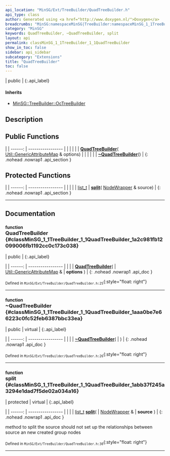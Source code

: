 ```yaml
---
api_location: "MinSG/Ext/TreeBuilder/QuadTreeBuilder.h"
api_type: class
author: Generated using <a href="http://www.doxygen.nl/">Doxygen</a>
breadcrumbs: "MinSG:namespaceMinSG|TreeBuilder:namespaceMinSG_1_1TreeBuilder"
category: "MinSG"
keywords: QuadTreeBuilder, ~QuadTreeBuilder, split
layout: api
permalink: classMinSG_1_1TreeBuilder_1_1QuadTreeBuilder
show_in_toc: false
sidebar: api_sidebar
subcategory: "Extensions"
title: "QuadTreeBuilder"
toc: false
---
```


| public |
{:.api_label}

#### Inherits

* [MinSG::TreeBuilder::OcTreeBuilder](classMinSG_1_1TreeBuilder_1_1OcTreeBuilder)


## Description





## Public Functions

|
| ------: | ----------------- |
|  | |
|  | **[QuadTreeBuilder](#classMinSG_1_1TreeBuilder_1_1QuadTreeBuilder_1a2c981fb12099006fb1192cc0c173c038)**( [Util::GenericAttributeMap](classUtil_1_1GenericAttributeMap) & options) |
|  | |
|  | **[~QuadTreeBuilder](#classMinSG_1_1TreeBuilder_1_1QuadTreeBuilder_1aaa0be7e66223c0fc52feb6387bbc33ea)**() |
{: .nohead .nowrap1 .api_section }


## Protected Functions

|
| ------: | ----------------- |
|  | |
| [list_t](classMinSG_1_1TreeBuilder_1_1AbstractTreeBuilder#classMinSG_1_1TreeBuilder_1_1AbstractTreeBuilder_1a4d08192ec6664e44803fec38be3c5dbf) | **[split](#classMinSG_1_1TreeBuilder_1_1QuadTreeBuilder_1abb37f245a3294e1dad7f5de02a034a16)**( [NodeWrapper](structMinSG_1_1TreeBuilder_1_1AbstractTreeBuilder_1_1NodeWrapper) & source) |
{: .nohead .nowrap1 .api_section }


-------------------------------------------------------------------

## Documentation

### <small>function</small><br/> QuadTreeBuilder {#classMinSG_1_1TreeBuilder_1_1QuadTreeBuilder_1a2c981fb12099006fb1192cc0c173c038}

| public |
{:.api_label}

|
| ------: | ----------------- |
|  |
|  **[QuadTreeBuilder](#classMinSG_1_1TreeBuilder_1_1QuadTreeBuilder_1a2c981fb12099006fb1192cc0c173c038)**( |  [Util::GenericAttributeMap](classUtil_1_1GenericAttributeMap) & | **options** ) |
{: .nohead .nowrap1 .api_doc }





<sub>Defined in `MinSG/Ext/TreeBuilder/QuadTreeBuilder.h:25`</sub>{:style="float: right"}

-------------------------------------------------------------------

### <small>function</small><br/> ~QuadTreeBuilder {#classMinSG_1_1TreeBuilder_1_1QuadTreeBuilder_1aaa0be7e66223c0fc52feb6387bbc33ea}

| public | virtual |
{:.api_label}

|
| ------: | ----------------- |
|  |
|  **[~QuadTreeBuilder](#classMinSG_1_1TreeBuilder_1_1QuadTreeBuilder_1aaa0be7e66223c0fc52feb6387bbc33ea)**( |  ) |
{: .nohead .nowrap1 .api_doc }





<sub>Defined in `MinSG/Ext/TreeBuilder/QuadTreeBuilder.h:26`</sub>{:style="float: right"}

-------------------------------------------------------------------

### <small>function</small><br/> split {#classMinSG_1_1TreeBuilder_1_1QuadTreeBuilder_1abb37f245a3294e1dad7f5de02a034a16}

| protected | virtual |
{:.api_label}

|
| ------: | ----------------- |
|  |
| [list_t](classMinSG_1_1TreeBuilder_1_1AbstractTreeBuilder#classMinSG_1_1TreeBuilder_1_1AbstractTreeBuilder_1a4d08192ec6664e44803fec38be3c5dbf) **[split](#classMinSG_1_1TreeBuilder_1_1QuadTreeBuilder_1abb37f245a3294e1dad7f5de02a034a16)**( |  [NodeWrapper](structMinSG_1_1TreeBuilder_1_1AbstractTreeBuilder_1_1NodeWrapper) & | **source** ) |
{: .nohead .nowrap1 .api_doc }



method to split the source should not set up the relationships between source an new created group nodes



<sub>Defined in `MinSG/Ext/TreeBuilder/QuadTreeBuilder.h:30`</sub>{:style="float: right"}

-------------------------------------------------------------------

